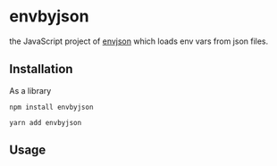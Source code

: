 # envbyjson

the JavaScript project of [envjson](https://github.com/lifthus/envbyjson) which loads env vars from json files.

## Installation

As a library

```shell
npm install envbyjson

yarn add envbyjson
```

## Usage
